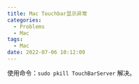 ```yaml
---
title: Mac Touchbar显示异常
categories:
  - Problems
  - Mac
tags:
  - Mac
date: 2022-07-06 10:12:09
---
```


使用命令：`sudo pkill TouchBarServer` 解决。

